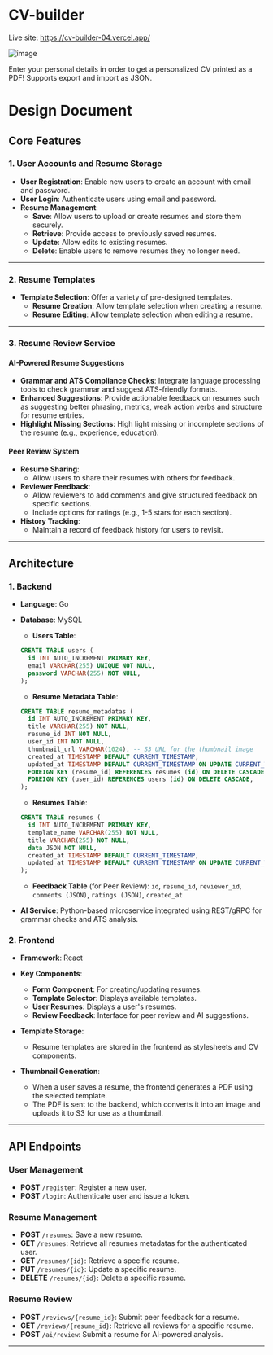 # CV-builder

Live site: https://cv-builder-04.vercel.app/

![image](https://github.com/vincentanu04/CV-builder/assets/121442433/942b90a5-3863-4e74-a2d8-1170e63830c8)

Enter your personal details in order to get a personalized CV printed as a PDF! Supports export and import as JSON.

# Design Document

## Core Features

### 1. User Accounts and Resume Storage

- **User Registration**: Enable new users to create an account with email and password.
- **User Login**: Authenticate users using email and password.
- **Resume Management**:
  - **Save**: Allow users to upload or create resumes and store them securely.
  - **Retrieve**: Provide access to previously saved resumes.
  - **Update**: Allow edits to existing resumes.
  - **Delete**: Enable users to remove resumes they no longer need.

---

### 2. Resume Templates

- **Template Selection**: Offer a variety of pre-designed templates.
  - **Resume Creation**: Allow template selection when creating a resume.
  - **Resume Editing**: Allow template selection when editing a resume.

---

### 3. Resume Review Service

#### **AI-Powered Resume Suggestions**

- **Grammar and ATS Compliance Checks**: Integrate language processing tools to check grammar and suggest ATS-friendly formats.
- **Enhanced Suggestions**: Provide actionable feedback on resumes such as suggesting better phrasing, metrics, weak action verbs and structure for resume entries.
- **Highlight Missing Sections**: High light missing or incomplete sections of the resume (e.g., experience, education).

#### **Peer Review System**

- **Resume Sharing**:
  - Allow users to share their resumes with others for feedback.
- **Reviewer Feedback**:
  - Allow reviewers to add comments and give structured feedback on specific sections.
  - Include options for ratings (e.g., 1-5 stars for each section).
- **History Tracking**:
  - Maintain a record of feedback history for users to revisit.

---

## Architecture

### 1. Backend

- **Language**: Go
- **Database**: MySQL

  - **Users Table**:

  ```sql
  CREATE TABLE users (
    id INT AUTO_INCREMENT PRIMARY KEY,
    email VARCHAR(255) UNIQUE NOT NULL,
    password VARCHAR(255) NOT NULL,
  );
  ```

  - **Resume Metadata Table**:

  ```sql
  CREATE TABLE resume_metadatas (
    id INT AUTO_INCREMENT PRIMARY KEY,
    title VARCHAR(255) NOT NULL,
    resume_id INT NOT NULL,
    user_id INT NOT NULL,
    thumbnail_url VARCHAR(1024), -- S3 URL for the thumbnail image
    created_at TIMESTAMP DEFAULT CURRENT_TIMESTAMP,
    updated_at TIMESTAMP DEFAULT CURRENT_TIMESTAMP ON UPDATE CURRENT_TIMESTAMP,
    FOREIGN KEY (resume_id) REFERENCES resumes (id) ON DELETE CASCADE,
    FOREIGN KEY (user_id) REFERENCES users (id) ON DELETE CASCADE,
  );
  ```

  - **Resumes Table**:

  ```sql
  CREATE TABLE resumes (
    id INT AUTO_INCREMENT PRIMARY KEY,
    template_name VARCHAR(255) NOT NULL,
    title VARCHAR(255) NOT NULL,
    data JSON NOT NULL,
    created_at TIMESTAMP DEFAULT CURRENT_TIMESTAMP,
    updated_at TIMESTAMP DEFAULT CURRENT_TIMESTAMP ON UPDATE CURRENT_TIMESTAMP,
  );
  ```

  - **Feedback Table** (for Peer Review): `id`, `resume_id`, `reviewer_id`, `comments (JSON)`, `ratings (JSON)`, `created_at`

- **AI Service**: Python-based microservice integrated using REST/gRPC for grammar checks and ATS analysis.

### 2. Frontend

- **Framework**: React
- **Key Components**:

  - **Form Component**: For creating/updating resumes.
  - **Template Selector**: Displays available templates.
  - **User Resumes**: Displays a user's resumes.
  - **Review Feedback**: Interface for peer review and AI suggestions.

- **Template Storage**:

  - Resume templates are stored in the frontend as stylesheets and CV components.

- **Thumbnail Generation**:
  - When a user saves a resume, the frontend generates a PDF using the selected template.
  - The PDF is sent to the backend, which converts it into an image and uploads it to S3 for use as a thumbnail.

---

## API Endpoints

### User Management

- **POST** `/register`: Register a new user.
- **POST** `/login`: Authenticate user and issue a token.

### Resume Management

- **POST** `/resumes`: Save a new resume.
- **GET** `/resumes`: Retrieve all resumes metadatas for the authenticated user.
- **GET** `/resumes/{id}`: Retrieve a specific resume.
- **PUT** `/resumes/{id}`: Update a specific resume.
- **DELETE** `/resumes/{id}`: Delete a specific resume.

### Resume Review

- **POST** `/reviews/{resume_id}`: Submit peer feedback for a resume.
- **GET** `/reviews/{resume_id}`: Retrieve all reviews for a specific resume.
- **POST** `/ai/review`: Submit a resume for AI-powered analysis.

---
